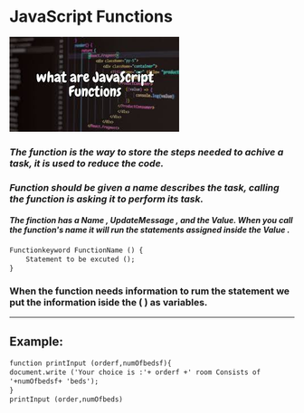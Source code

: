 # **JavaScript Functions**
![](Javas.jpg)
### *The function is the way to store the steps needed to achive a task, it is used to reduce the code.*

### ***Function should be given a name describes the task, calling the function is asking it to perform its task.***

#### *The finction has a **Name** , **UpdateMessage** , and the **Value**. When you call the function's name it will run the statements assigned inside the **Value** .*


    Functionkeyword FunctionName () {
        Statement to be excuted ();
    }

### When the function needs information to rum the statement we put the information iside the ( ) as variables.
****
## Example:

    function printInput (orderf,numOfbedsf){
    document.write ('Your choice is :'+ orderf +' room Consists of '+numOfbedsf+ 'beds');
    }
    printInput (order,numOfbeds)